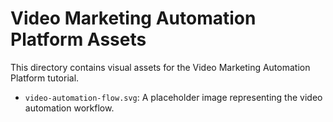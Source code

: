 # Video Marketing Automation Platform Assets

This directory contains visual assets for the Video Marketing Automation Platform tutorial.

- `video-automation-flow.svg`: A placeholder image representing the video automation workflow.
